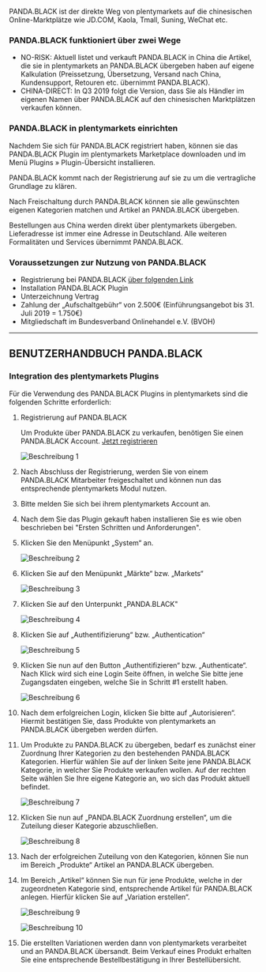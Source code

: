 PANDA.BLACK ist der direkte Weg von plentymarkets auf die chinesischen Online-Marktplätze wie JD.COM, Kaola, Tmall,
Suning, WeChat etc.

### PANDA.BLACK funktioniert über zwei Wege
* NO-RISK: Aktuell listet und verkauft PANDA.BLACK in China die Artikel, die sie in plentymarkets an PANDA.BLACK
  übergeben haben auf eigene Kalkulation (Preissetzung, Übersetzung, Versand nach China, Kundensupport, Retouren etc.
  übernimmt PANDA.BLACK). 
* CHINA-DIRECT: In Q3 2019 folgt die Version, dass Sie als Händler im eigenen Namen über PANDA.BLACK auf den
  chinesischen Marktplätzen verkaufen können.

### PANDA.BLACK in plentymarkets einrichten
Nachdem Sie sich für PANDA.BLACK registriert haben, können sie das PANDA.BLACK Plugin im plentymarkets Marketplace
downloaden und im Menü Plugins » Plugin-Übersicht installieren.

PANDA.BLACK kommt nach der Registrierung auf sie zu um die vertragliche Grundlage zu klären.

Nach Freischaltung durch PANDA.BLACK können sie alle gewünschten eigenen Kategorien matchen und Artikel an PANDA.BLACK
übergeben.

Bestellungen aus China werden direkt über plentymarkets übergeben. Lieferadresse ist immer eine Adresse in Deutschland.
Alle weiteren Formalitäten und Services übernimmt PANDA.BLACK.

### Voraussetzungen zur Nutzung von PANDA.BLACK
* Registrierung bei PANDA.BLACK <a href="https://pb.i-ways-network.org/register" target="_blank">über folgenden Link</a>
* Installation PANDA.BLACK Plugin
* Unterzeichnung Vertrag
* Zahlung der „Aufschaltgebühr“ von 2.500€ (Einführungsangebot bis 31. Juli 2019 = 1.750€)
* Mitgliedschaft im Bundesverband Onlinehandel e.V. (BVOH)

___

## BENUTZERHANDBUCH PANDA.BLACK

### Integration des plentymarkets Plugins

Für die Verwendung des PANDA.BLACK Plugins in plentymarkets sind die folgenden Schritte erforderlich:

1. Registrierung auf PANDA.BLACK

    <div class="alert alert-warning">
        Um Produkte über PANDA.BLACK zu verkaufen, benötigen Sie einen PANDA.BLACK Account.
        <a href="https://pb.i-ways-network.org/register" target="_blank">Jetzt registrieren</a>
    </div>
    
    ![Beschreibung 1](https://cdnmp.plentymarkets.com/9470/meta/images/description_1.png?raw=true)

2. Nach Abschluss der Registrierung, werden Sie von einem PANDA.BLACK Mitarbeiter freigeschaltet und können nun das
   entsprechende plentymarkets Modul nutzen.

3. Bitte melden Sie sich bei ihrem plentymarkets Account an.

4. Nach dem Sie das Plugin gekauft haben installieren Sie es wie oben beschrieben bei "Ersten Schritten und Anforderungen".
  
5.  Klicken Sie den Menüpunkt „System“ an.

    ![Beschreibung 2](https://cdnmp.plentymarkets.com/9470/meta/images/description_2.png?raw=true)
    
6.  Klicken Sie auf den Menüpunkt „Märkte“ bzw. „Markets“

    ![Beschreibung 3](https://cdnmp.plentymarkets.com/9470/meta/images/description_3.png?raw=true)
    
7.  Klicken Sie auf den Unterpunkt „PANDA.BLACK"

    ![Beschreibung 4](https://cdnmp.plentymarkets.com/9470/meta/images/description_4.png?raw=true)

8.  Klicken Sie auf „Authentifizierung“ bzw. „Authentication“

    ![Beschreibung 5](https://cdnmp.plentymarkets.com/9470/meta/images/description_5.png?raw=true)

9.  Klicken Sie nun auf den Button „Authentifizieren“ bzw. „Authenticate“. Nach Klick wird sich eine Login Seite öffnen,
    in welche Sie bitte jene Zugangsdaten eingeben, welche Sie in Schritt #1 erstellt haben.

    ![Beschreibung 6](https://cdnmp.plentymarkets.com/9470/meta/images/description_6.png?raw=true)
    
10. Nach dem erfolgreichen Login, klicken Sie bitte auf „Autorisieren“. Hiermit bestätigen Sie, dass Produkte von
    plentymarkets an PANDA.BLACK übergeben werden dürfen.
    
11. Um Produkte zu PANDA.BLACK zu übergeben, bedarf es zunächst einer Zuordnung Ihrer Kategorien zu den bestehenden
    PANDA.BLACK Kategorien. Hierfür wählen Sie auf der linken Seite jene PANDA.BLACK Kategorie, in welcher Sie Produkte
    verkaufen wollen. Auf der rechten Seite wählen Sie Ihre eigene Kategorie an, wo sich das Produkt aktuell befindet.

    ![Beschreibung 7](https://cdnmp.plentymarkets.com/9470/meta/images/description_7.png?raw=true)
    
12. Klicken Sie nun auf „PANDA.BLACK Zuordnung erstellen“, um die Zuteilung dieser Kategorie abzuschließen.

    ![Beschreibung 8](https://cdnmp.plentymarkets.com/9470/meta/images/description_8.png?raw=true)
    
13. Nach der erfolgreichen Zuteilung von den Kategorien, können Sie nun im Bereich „Produkte“ Artikel an PANDA.BLACK
    übergeben.
    
14. Im Bereich „Artikel“ können Sie nun für jene Produkte, welche in der zugeordneten Kategorie sind, entsprechende
    Artikel für PANDA.BLACK anlegen. Hierfür klicken Sie auf „Variation erstellen“.

    ![Beschreibung 9](https://cdnmp.plentymarkets.com/9470/meta/images/description_9.png?raw=true)

    ![Beschreibung 10](https://cdnmp.plentymarkets.com/9470/meta/images/description_10.png?raw=true)
    
15. Die erstellten Variationen werden dann von plentymarkets verarbeitet und an PANDA.BLACK übersandt. Beim Verkauf
    eines Produkt erhalten Sie eine entsprechende Bestellbestätigung in Ihrer Bestellübersicht.
